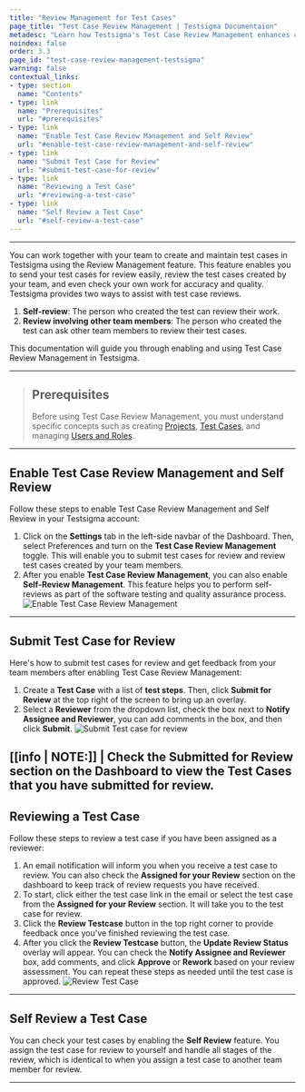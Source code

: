 ```yaml
---
title: "Review Management for Test Cases"
page_title: "Test Case Review Management | Testsigma Documentaion"
metadesc: "Learn how Testsigma's Test Case Review Management enhances collaboration, improves accuracy, and streamlines testing processes to boost testing efficiency."
noindex: false
order: 3.3
page_id: "test-case-review-management-testsigma"
warning: false
contextual_links:
- type: section
  name: "Contents"
- type: link
  name: "Prerequisites"
  url: "#prerequisites"
- type: link
  name: "Enable Test Case Review Management and Self Review"
  url: "#enable-test-case-review-management-and-self-review"
- type: link
  name: "Submit Test Case for Review"
  url: "#submit-test-case-for-review"
- type: link
  name: "Reviewing a Test Case"
  url: "#reviewing-a-test-case"    
- type: link
  name: "Self Review a Test Case"
  url: "#self-review-a-test-case"   
---
```


---

You can work together with your team to create and maintain test cases in Testsigma using the Review Management feature. This feature enables you to send your test cases for review easily, review the test cases created by your team, and even check your own work for accuracy and quality. Testsigma provides two ways to assist with test case reviews.

1. **Self-review**: The person who created the test can review their work. 
2. **Review involving other team members**: The person who created the test can ask other team members to review their test cases.

This documentation will guide you through enabling and using Test Case Review Management in Testsigma.

---

> ## **Prerequisites**
>
> 
> Before using Test Case Review Management, you must understand specific concepts such as creating [Projects](https://testsigma.com/docs/projects/overview/), [Test Cases](https://testsigma.com/docs/test-cases/manage/add-edit-delete/), and managing [Users and Roles](https://testsigma.com/docs/collaboration/users-roles/).

---

## **Enable Test Case Review Management and Self Review**

Follow these steps to enable Test Case Review Management and Self Review in your Testsigma account:

1. Click on the **Settings** tab in the left-side navbar of the Dashboard. Then, select Preferences and turn on the **Test Case Review Management** toggle. This will enable you to submit test cases for review and review test cases created by your team members.
2. After you enable **Test Case Review Management**, you can also enable **Self-Review Management**. This feature helps you to perform self-reviews as part of the software testing and quality assurance process. ![Enable Test Case Review Management](https://s3.amazonaws.com/static-docs.testsigma.com/new_images/projects/applications/enable_testcasereviewmanagement.gif)

---

## **Submit Test Case for Review**

Here's how to submit test cases for review and get feedback from your team members after enabling Test Case Review Management:

1. Create a **Test Case** with a list of **test steps**. Then, click **Submit for Review** at the top right of the screen to bring up an overlay.
2. Select a **Reviewer** from the dropdown list, check the box next to **Notify Assignee and Reviewer**, you can add comments in the box, and then click **Submit**. ![Submit Test case for review](https://s3.amazonaws.com/static-docs.testsigma.com/new_images/projects/applications/submitreview_testcase.gif)

[[info | NOTE:]]
| Check the **Submitted for Review** section on the Dashboard to view the **Test Cases** that you have submitted for review.
---

## **Reviewing a Test Case**

Follow these steps to review a test case if you have been assigned as a reviewer:

1. An email notification will inform you when you receive a test case to review. You can also check the **Assigned for your Review** section on the dashboard to keep track of review requests you have received.
2. To start, click either the test case link in the email or select the test case from the **Assigned for your Review** section. It will take you to the test case for review.
3. Click the **Review Testcase** button in the top right corner to provide feedback once you've finished reviewing the test case.
4. After you click the **Review Testcase** button, the **Update Review Status** overlay will appear. You can check the **Notify Assignee and Reviewer** box, add comments, and click **Approve** or **Rework** based on your review assessment. You can repeat these steps as needed until the test case is approved. ![Review Test Case](https://s3.amazonaws.com/static-docs.testsigma.com/new_images/projects/applications/review_testcase.gif)

---

## **Self Review a Test Case**

You can check your test cases by enabling the **Self Review** feature. You assign the test case for review to yourself and handle all stages of the review, which is identical to when you assign a test case to another team member for review.

---

